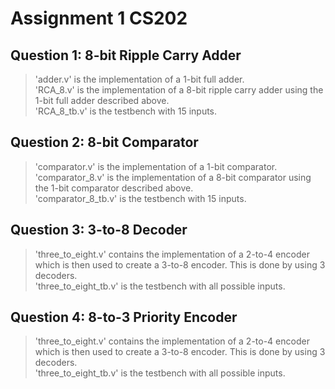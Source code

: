# Assignment 1 CS202

## Question 1: 8-bit Ripple Carry Adder

> 'adder.v' is the implementation of a 1-bit full adder. 
> <br>
> 'RCA_8.v' is the implementation of a 8-bit ripple carry adder using the 1-bit full adder described above.
> <br>
> 'RCA_8_tb.v' is the testbench with 15 inputs.
> <br>

## Question 2: 8-bit Comparator

> 'comparator.v' is the implementation of a 1-bit comparator. 
> <br>
> 'comparator_8.v' is the implementation of a 8-bit comparator using the 1-bit comparator described above.
> <br>
> 'comparator_8_tb.v' is the testbench with 15 inputs.


## Question 3: 3-to-8 Decoder

> 'three_to_eight.v' contains the implementation of a 2-to-4 encoder which is then used to create a 3-to-8 encoder. This is done by using 3 decoders. 
> <br>
> 'three_to_eight_tb.v' is the testbench with all possible inputs.

## Question 4: 8-to-3 Priority Encoder

> 'three_to_eight.v' contains the implementation of a 2-to-4 encoder which is then used to create a 3-to-8 encoder. This is done by using 3 decoders. 
> <br>
> 'three_to_eight_tb.v' is the testbench with all possible inputs.